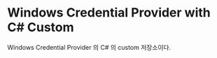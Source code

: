 
# Windows Credential Provider with C# Custom
Windows Credential Provider 의 C# 의 custom 저장소이다.
    
